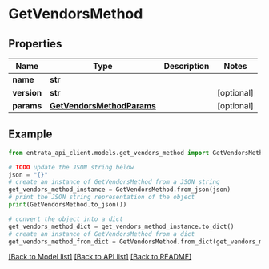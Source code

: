 # GetVendorsMethod


## Properties

Name | Type | Description | Notes
------------ | ------------- | ------------- | -------------
**name** | **str** |  | 
**version** | **str** |  | [optional] 
**params** | [**GetVendorsMethodParams**](GetVendorsMethodParams.md) |  | [optional] 

## Example

```python
from entrata_api_client.models.get_vendors_method import GetVendorsMethod

# TODO update the JSON string below
json = "{}"
# create an instance of GetVendorsMethod from a JSON string
get_vendors_method_instance = GetVendorsMethod.from_json(json)
# print the JSON string representation of the object
print(GetVendorsMethod.to_json())

# convert the object into a dict
get_vendors_method_dict = get_vendors_method_instance.to_dict()
# create an instance of GetVendorsMethod from a dict
get_vendors_method_from_dict = GetVendorsMethod.from_dict(get_vendors_method_dict)
```
[[Back to Model list]](../README.md#documentation-for-models) [[Back to API list]](../README.md#documentation-for-api-endpoints) [[Back to README]](../README.md)


